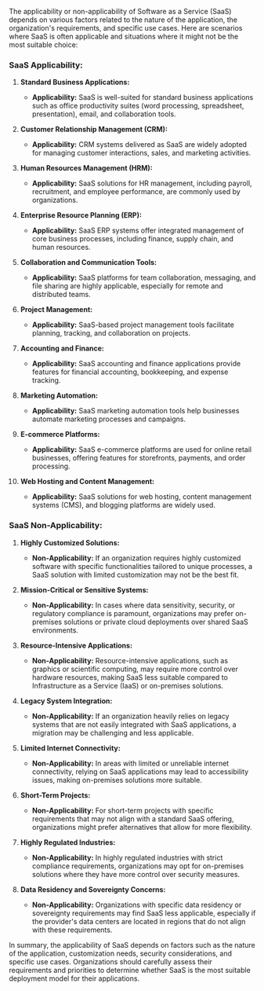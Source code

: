 The applicability or non-applicability of Software as a Service (SaaS) depends on various factors related to the nature of the application, the organization's requirements, and specific use cases. Here are scenarios where SaaS is often applicable and situations where it might not be the most suitable choice:

### SaaS Applicability:

1. **Standard Business Applications:**
   - **Applicability:** SaaS is well-suited for standard business applications such as office productivity suites (word processing, spreadsheet, presentation), email, and collaboration tools.

2. **Customer Relationship Management (CRM):**
   - **Applicability:** CRM systems delivered as SaaS are widely adopted for managing customer interactions, sales, and marketing activities.

3. **Human Resources Management (HRM):**
   - **Applicability:** SaaS solutions for HR management, including payroll, recruitment, and employee performance, are commonly used by organizations.

4. **Enterprise Resource Planning (ERP):**
   - **Applicability:** SaaS ERP systems offer integrated management of core business processes, including finance, supply chain, and human resources.

5. **Collaboration and Communication Tools:**
   - **Applicability:** SaaS platforms for team collaboration, messaging, and file sharing are highly applicable, especially for remote and distributed teams.

6. **Project Management:**
   - **Applicability:** SaaS-based project management tools facilitate planning, tracking, and collaboration on projects.

7. **Accounting and Finance:**
   - **Applicability:** SaaS accounting and finance applications provide features for financial accounting, bookkeeping, and expense tracking.

8. **Marketing Automation:**
   - **Applicability:** SaaS marketing automation tools help businesses automate marketing processes and campaigns.

9. **E-commerce Platforms:**
   - **Applicability:** SaaS e-commerce platforms are used for online retail businesses, offering features for storefronts, payments, and order processing.

10. **Web Hosting and Content Management:**
    - **Applicability:** SaaS solutions for web hosting, content management systems (CMS), and blogging platforms are widely used.

### SaaS Non-Applicability:

1. **Highly Customized Solutions:**
   - **Non-Applicability:** If an organization requires highly customized software with specific functionalities tailored to unique processes, a SaaS solution with limited customization may not be the best fit.

2. **Mission-Critical or Sensitive Systems:**
   - **Non-Applicability:** In cases where data sensitivity, security, or regulatory compliance is paramount, organizations may prefer on-premises solutions or private cloud deployments over shared SaaS environments.

3. **Resource-Intensive Applications:**
   - **Non-Applicability:** Resource-intensive applications, such as graphics or scientific computing, may require more control over hardware resources, making SaaS less suitable compared to Infrastructure as a Service (IaaS) or on-premises solutions.

4. **Legacy System Integration:**
   - **Non-Applicability:** If an organization heavily relies on legacy systems that are not easily integrated with SaaS applications, a migration may be challenging and less applicable.

5. **Limited Internet Connectivity:**
   - **Non-Applicability:** In areas with limited or unreliable internet connectivity, relying on SaaS applications may lead to accessibility issues, making on-premises solutions more suitable.

6. **Short-Term Projects:**
   - **Non-Applicability:** For short-term projects with specific requirements that may not align with a standard SaaS offering, organizations might prefer alternatives that allow for more flexibility.

7. **Highly Regulated Industries:**
   - **Non-Applicability:** In highly regulated industries with strict compliance requirements, organizations may opt for on-premises solutions where they have more control over security measures.

8. **Data Residency and Sovereignty Concerns:**
   - **Non-Applicability:** Organizations with specific data residency or sovereignty requirements may find SaaS less applicable, especially if the provider's data centers are located in regions that do not align with these requirements.

In summary, the applicability of SaaS depends on factors such as the nature of the application, customization needs, security considerations, and specific use cases. Organizations should carefully assess their requirements and priorities to determine whether SaaS is the most suitable deployment model for their applications.
